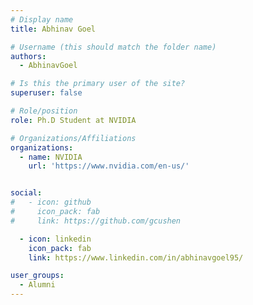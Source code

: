 ```yaml
---
# Display name
title: Abhinav Goel

# Username (this should match the folder name)
authors:
  - AbhinavGoel

# Is this the primary user of the site?
superuser: false

# Role/position
role: Ph.D Student at NVIDIA

# Organizations/Affiliations
organizations:
  - name: NVIDIA
    url: 'https://www.nvidia.com/en-us/'


social:
#   - icon: github
#     icon_pack: fab
#     link: https://github.com/gcushen

  - icon: linkedin
    icon_pack: fab
    link: https://www.linkedin.com/in/abhinavgoel95/

user_groups:
  - Alumni
---
```

